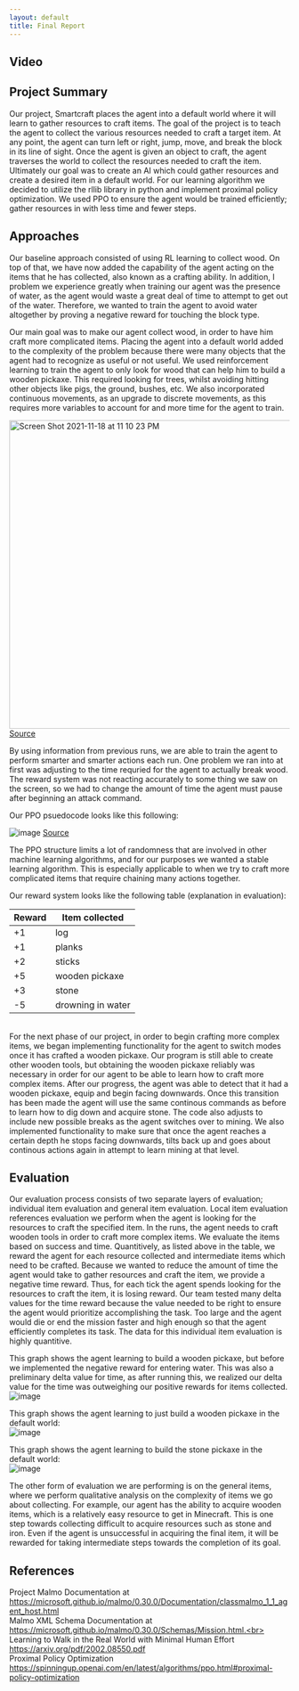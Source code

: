 ```yaml
---
layout: default
title: Final Report
---
```

## Video

## Project Summary
Our project, Smartcraft places the agent into a default world where it will learn to gather resources to craft items. The goal of the project is to teach the agent to collect the various resources needed to craft a target item. At any point, the agent can turn left or right, jump, move, and break the block in its line of sight. Once the agent is given an object to craft, the agent traverses the world to collect the resources needed to craft the item. Ultimately our goal was to create an AI which could gather resources and create a desired item in a default world. For our learning algorithm we decided to utilize the rllib library in python and implement proximal policy optimization. We used PPO to ensure the agent would be trained efficiently; gather resources in with less time and fewer steps.
## Approaches
Our baseline approach consisted of using RL learning to collect wood. On top of that, we have now added the capability of the agent acting on the items that he has collected, also known as a crafting ability. In addition, I problem we experience greatly when training our agent was the presence of water, as the agent would waste a great deal of time to attempt to get out of the water. Therefore, we wanted to train the agent to avoid water altogether by proving a negative reward for touching the block type.

Our main goal was to make our agent collect wood, in order to have him craft more complicated items. Placing the agent into a default world added to the complexity of the problem because there were many objects that the agent had to recognize as useful or not useful. We used reinforcement learning to train the agent to only look for wood that can help him to build a wooden pickaxe. This required looking for trees, whilst avoiding hitting other objects like pigs, the ground, bushes, etc. We also incorporated continuous movements, as an upgrade to discrete movements, as this requires more variables to account for and more time for the agent to train.

<img width="554" alt="Screen Shot 2021-11-18 at 11 10 23 PM" src="https://user-images.githubusercontent.com/47614025/142580320-fcd6e141-6626-4514-8d34-ed4dc558d40e.png"> [Source](https://arxiv.org/pdf/1707.06347.pdf)

By using information from previous runs, we are able to train the agent to perform smarter and smarter actions each run. One problem we ran into at first was adjusting to the time requried for the agent to actually break wood. The reward system was not reacting accurately to some thing we saw on the screen, so we had to change the amount of time the agent must pause after beginning an attack command.

Our PPO psuedocode looks like this following:  

![image](https://user-images.githubusercontent.com/47614025/145696738-76bea018-7307-463d-9417-02f28fbe3552.png)
[Source](https://spinningup.openai.com/en/latest/algorithms/ppo.html#proximal-policy-optimization)

The PPO structure limits a lot of randomness that are involved in other machine learning algorithms, and for our purposes we wanted a stable learning algorithm. This is especially applicable to when we try to craft more complicated items that require chaining many actions together.  

Our reward system looks like the following table (explanation in evaluation):  

| Reward | Item collected |
| -------- | ------------- |
| +1 | log |
| +1 | planks |
| +2 | sticks |
| +5 | wooden pickaxe |
| +3 | stone |
| -5 | drowning in water |
<br>
For the next phase of our project, in order to begin crafting more complex items, we began implementing functionality for the agent to switch modes once it has crafted a wooden pickaxe. Our program is still able to create other wooden tools, but obtaining the wooden pickaxe reliably was necessary in order for our agent to be able to learn how to craft more complex items. After our progress, the agent was able to detect that it had a wooden pickaxe, equip and begin facing downwards. Once this transition has been made the agent will use the same continous commands as before to learn how to dig down and acquire stone. The code also adjusts to include new possible breaks as the agent switches over to mining. We also implemented functionality to make sure that once the agent reaches a certain depth he stops facing downwards, tilts back up and goes about continous actions again in attempt to learn mining at that level.

## Evaluation
Our evaluation process consists of two separate layers of evaluation; individual item evaluation and general item evaluation. Local item evaluation references evaluation we perform when the agent is looking for the resources to craft the specified item. In the runs, the agent needs to craft wooden tools in order to craft more complex items. We evaluate the items based on success and time. Quantitively, as listed above in the table, we reward the agent for each resource collected and intermediate items which need to be crafted. Because we wanted to reduce the amount of time the agent would take to gather resources and craft the item, we provide a negative time reward. Thus, for each tick the agent spends looking for the resources to craft the item, it is losing reward. Our team tested many delta values for the time reward because the value needed to be right to ensure the agent would prioritize accomplishing the task. Too large and the agent would die or end the mission faster and high enough so that the agent efficiently completes its task. The data for this individual item evaluation is highly quantitive.  


This graph shows the agent learning to build a wooden pickaxe, but before we implemented the negative reward for entering water. This was also a preliminary delta value for time, as after running this, we realized our delta value for the time was outweighing our positive rewards for items collected.  
![image](https://user-images.githubusercontent.com/24373705/145700114-955b1ba5-a900-47d1-8184-b222fed5e2f5.png)

This graph shows the agent learning to just build a wooden pickaxe in the default world:  
![image](https://user-images.githubusercontent.com/24373705/145700120-3868312d-5508-498e-8a29-c2f51179a915.png)

This graph shows the agent learning to build the stone pickaxe in the default world:  
![image](https://user-images.githubusercontent.com/24373705/145700122-2bb3a07d-edaa-401e-9eb5-340c0deb1246.png)


The other form of evaluation we are performing is on the general items, where we perform qualitative analysis on the complexity of items we go about collecting. For example, our agent has the ability to acquire wooden items, which is a relatively easy resource to get in Minecraft. This is one step towards collecting difficult to acquire resources such as stone and iron. Even if the agent is unsuccessful in acquiring the final item, it will be rewarded for taking intermediate steps towards the completion of its goal.
## References
Project Malmo Documentation at https://microsoft.github.io/malmo/0.30.0/Documentation/classmalmo_1_1_agent_host.html<br>
Malmo XML Schema Documentation at https://microsoft.github.io/malmo/0.30.0/Schemas/Mission.html.<br>
Learning to Walk in the Real World with Minimal Human Effort https://arxiv.org/pdf/2002.08550.pdf<br>
Proximal Policy Optimization https://spinningup.openai.com/en/latest/algorithms/ppo.html#proximal-policy-optimization<br>

